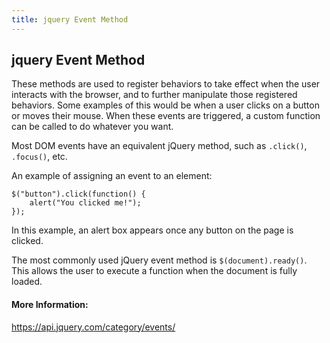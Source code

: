 ```yaml
---
title: jquery Event Method
---
```

## jquery Event Method

These methods are used to register behaviors to take effect when the user interacts with the browser, and to further manipulate those registered behaviors. Some examples of this would be when a user clicks on a button or moves their mouse. When these events are triggered, a custom function can be called to do whatever you want.

Most DOM events have an equivalent jQuery method, such as `.click()`, `.focus()`, etc.

An example of assigning an event to an element:

```
$("button").click(function() {
    alert("You clicked me!");
});
```
In this example, an alert box appears once any button on the page is clicked.

The most commonly used jQuery event method is `$(document).ready()`. This allows the user to execute a function when the document is fully loaded.

#### More Information:
<!-- Please add any articles you think might be helpful to read before writing the article -->
https://api.jquery.com/category/events/
